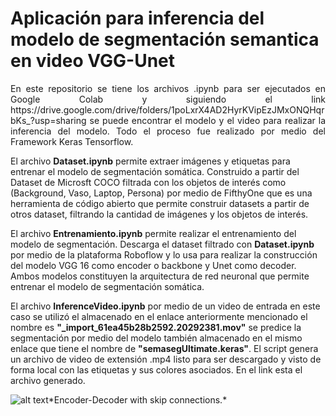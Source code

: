 # Aplicación para inferencia del modelo de segmentación semantica en video VGG-Unet
<p align="justify"> En este repositorio se tiene los archivos .ipynb para ser ejecutados en Google Colab y siguiendo el link https://drive.google.com/drive/folders/1poLxrX4AD2HyrKVipEzJMxONQHqrbKs_?usp=sharing se puede encontrar el modelo y el video para realizar la inferencia del modelo. Todo el proceso fue realizado por medio del Framework Keras Tensorflow.
  
El archivo **Dataset.ipynb** permite extraer imágenes y etiquetas para entrenar el modelo de segmentación somática. Construido a partir del Dataset de Microsft COCO filtrada con los objetos de interés como (Background, Vaso, Laptop, Persona) por medio de FifthyOne que es una herramienta de código abierto que permite construir datasets a partir de otros dataset, filtrando la cantidad de imágenes y los objetos de interés.

El archivo **Entrenamiento.ipynb** permite realizar el entrenamiento del modelo de segmentación. Descarga el dataset filtrado con **Dataset.ipynb** por medio de la plataforma Roboflow y lo usa para realizar la construcción del modelo VGG 16 como encoder o backbone y Unet como decoder. Ambos modelos constituyen la arquitectura de red neuronal que permite entrenar el modelo de segmentación somática. 

El archivo **InferenceVideo.ipynb** por medio de un video de entrada en este caso se utilizó el almacenado en el enlace anteriormente mencionado el nombre es **"_import_61ea45b28b2592.20292381.mov"** se predice la segmentación por medio del modelo también almacenado en el mismo enlace que tiene el nombre de **"semasegUltimate.keras"**. El script genera un archivo de video de extensión .mp4 listo para ser descargado y visto de forma local con las etiquetas y sus colores asociados. En el link esta el archivo generado.
</p>

![alt text]([https://miro.medium.com/max/700/1*rYdZRYct2FKHiGxlJIvORg.png](https://divamgupta.com/assets/images/posts/imgseg/image6.png?style=centerme)https://divamgupta.com/assets/images/posts/imgseg/image6.png?style=centerme)*Encoder-Decoder with skip connections.*
